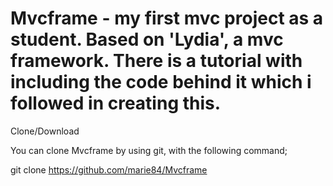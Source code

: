 Mvcframe - my first mvc project as a student. 
Based on 'Lydia', a mvc framework. There is a tutorial
with including the code behind it which i followed in creating this. 
=================================================================
Clone/Download 

You can clone Mvcframe by using git, with the following command;


git clone https://github.com/marie84/Mvcframe






